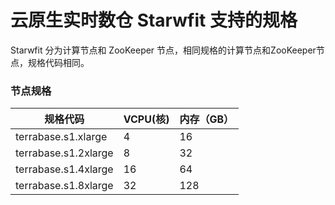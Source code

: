 # 云原生实时数仓 Starwfit 支持的规格

Starwfit 分为计算节点和 ZooKeeper 节点，相同规格的计算节点和ZooKeeper节点，规格代码相同。

### 节点规格
|规格代码|VCPU(核)|内存（GB）|
|-|-|-|
|terrabase.s1.xlarge|4|16|
|terrabase.s1.2xlarge|8|32|
|terrabase.s1.4xlarge|16|64|
|terrabase.s1.8xlarge|32|128|
